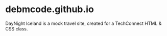 # debmcode.github.io

DayNight Iceland is a mock travel site, created for a TechConnect HTML & CSS class.
